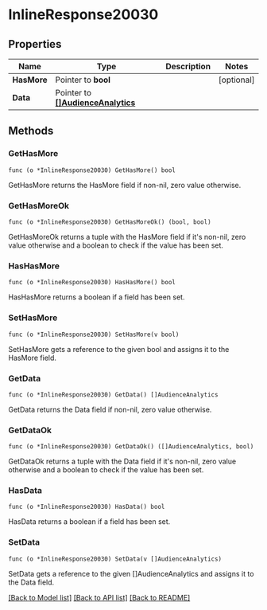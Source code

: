 # InlineResponse20030

## Properties

Name | Type | Description | Notes
------------ | ------------- | ------------- | -------------
**HasMore** | Pointer to **bool** |  | [optional] 
**Data** | Pointer to [**[]AudienceAnalytics**](AudienceAnalytics.md) |  | 

## Methods

### GetHasMore

`func (o *InlineResponse20030) GetHasMore() bool`

GetHasMore returns the HasMore field if non-nil, zero value otherwise.

### GetHasMoreOk

`func (o *InlineResponse20030) GetHasMoreOk() (bool, bool)`

GetHasMoreOk returns a tuple with the HasMore field if it's non-nil, zero value otherwise
and a boolean to check if the value has been set.

### HasHasMore

`func (o *InlineResponse20030) HasHasMore() bool`

HasHasMore returns a boolean if a field has been set.

### SetHasMore

`func (o *InlineResponse20030) SetHasMore(v bool)`

SetHasMore gets a reference to the given bool and assigns it to the HasMore field.

### GetData

`func (o *InlineResponse20030) GetData() []AudienceAnalytics`

GetData returns the Data field if non-nil, zero value otherwise.

### GetDataOk

`func (o *InlineResponse20030) GetDataOk() ([]AudienceAnalytics, bool)`

GetDataOk returns a tuple with the Data field if it's non-nil, zero value otherwise
and a boolean to check if the value has been set.

### HasData

`func (o *InlineResponse20030) HasData() bool`

HasData returns a boolean if a field has been set.

### SetData

`func (o *InlineResponse20030) SetData(v []AudienceAnalytics)`

SetData gets a reference to the given []AudienceAnalytics and assigns it to the Data field.


[[Back to Model list]](../README.md#documentation-for-models) [[Back to API list]](../README.md#documentation-for-api-endpoints) [[Back to README]](../README.md)


